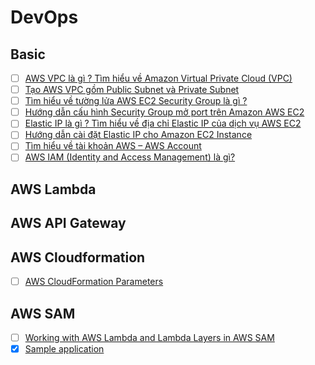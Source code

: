 # DevOps

## Basic

- [ ] [AWS VPC là gì ? Tìm hiểu về Amazon Virtual Private Cloud (VPC)](https://cuongquach.com/aws-vpc-la-gi.html)
- [ ] [Tạo AWS VPC gồm Public Subnet và Private Subnet](https://cuongquach.com/tao-aws-vpc-public-subnet-va-private-subnet.html)
- [ ] [Tìm hiểu về tường lửa AWS EC2 Security Group là gì ?](https://cuongquach.com/tim-hieu-tuong-lua-aws-ec2-security-group-la-gi.html)
- [ ] [Hướng dẫn cấu hình Security Group mở port trên Amazon AWS EC2](https://cuongquach.com/cau-hinh-security-group-mo-port-tren-amazon-aws-ec2.html)
- [ ] [Elastic IP là gì ? Tìm hiểu về địa chỉ Elastic IP của dịch vụ AWS EC2](https://cuongquach.com/elastic-ip-la-gi-tim-hieu-ve-dia-chi-elastic-ip-cua-dich-vu-aws-ec2.html)
- [ ] [Hướng dẫn cài đặt Elastic IP cho Amazon EC2 Instance](https://cuongquach.com/cai-dat-elastic-ip-cho-amazon-ec2-instance.html)
- [ ] [Tìm hiểu về tài khoản AWS – AWS Account](https://cuongquach.com/aws-tim-hieu-ve-tai-khoan-aws-aws-account.html)
- [ ] [AWS IAM (Identity and Access Management) là gì?](https://viblo.asia/p/aws-iam-identity-and-access-management-la-gi-1Je5EXz4lnL)

## AWS Lambda

## AWS API Gateway

## AWS Cloudformation

- [ ] [AWS CloudFormation Parameters](https://docs.aws.amazon.com/AWSCloudFormation/latest/UserGuide/parameters-section-structure.html)

## AWS SAM

- [ ] [Working with AWS Lambda and Lambda Layers in AWS SAM](https://aws.amazon.com/blogs/compute/working-with-aws-lambda-and-lambda-layers-in-aws-sam/)
- [x] [Sample application](https://github.com/awsdocs/aws-lambda-developer-guide/tree/master/sample-apps/blank-nodejs)